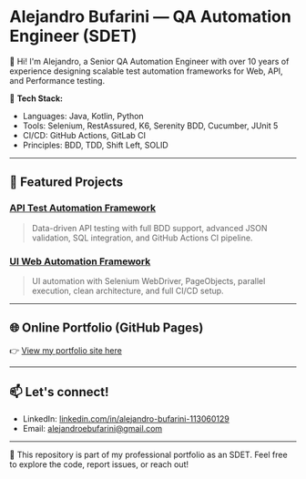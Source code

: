 # Alejandro Bufarini — QA Automation Engineer (SDET)

👋 Hi! I'm Alejandro, a Senior QA Automation Engineer with over 10 years of experience designing scalable test automation frameworks for Web, API, and Performance testing.

🔧 **Tech Stack:**
- Languages: Java, Kotlin, Python
- Tools: Selenium, RestAssured, K6, Serenity BDD, Cucumber, JUnit 5
- CI/CD: GitHub Actions, GitLab CI
- Principles: BDD, TDD, Shift Left, SOLID

---

## 📌 Featured Projects

### [API Test Automation Framework](https://github.com/bufaale/automation-api-java-serenity)
> Data-driven API testing with full BDD support, advanced JSON validation, SQL integration, and GitHub Actions CI pipeline.

### [UI Web Automation Framework](https://github.com/bufaale/automation-web-java-maven)
> UI automation with Selenium WebDriver, PageObjects, parallel execution, clean architecture, and full CI/CD setup.

---

## 🌐 Online Portfolio (GitHub Pages)

👉 [View my portfolio site here](https://bufaale.github.io/qa-sdet-portfolio)

---

## 📫 Let's connect!

- LinkedIn: [linkedin.com/in/alejandro-bufarini-113060129](https://www.linkedin.com/in/alejandro-bufarini-113060129)
- Email: alejandroebufarini@gmail.com

---

💬 This repository is part of my professional portfolio as an SDET. Feel free to explore the code, report issues, or reach out!